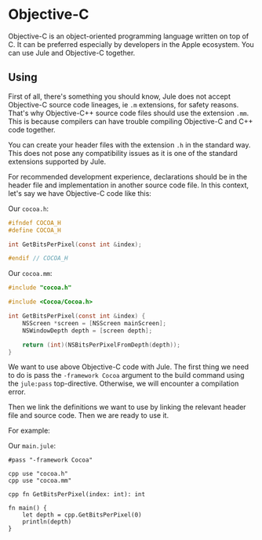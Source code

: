 # Objective-C

Objective-C is an object-oriented programming language written on top of C. It can be preferred especially by developers in the Apple ecosystem. You can use Jule and Objective-C together.

## Using

First of all, there's something you should know, Jule does not accept Objective-C source code lineages, ie `.m` extensions, for safety reasons. That's why Objective-C++ source code files should use the extension `.mm`. This is because compilers can have trouble compiling Objective-C and C++ code together.

You can create your header files with the extension `.h` in the standard way. This does not pose any compatibility issues as it is one of the standard extensions supported by Jule.

For recommended development experience, declarations should be in the header file and implementation in another source code file. In this context, let's say we have Objective-C code like this:

Our `cocoa.h`:
```objective-c
#ifndef COCOA_H
#define COCOA_H

int GetBitsPerPixel(const int &index);

#endif // COCOA_H
```

Our `cocoa.mm`:
```objective-c
#include "cocoa.h"

#include <Cocoa/Cocoa.h>

int GetBitsPerPixel(const int &index) {
    NSScreen *screen = [NSScreen mainScreen];
    NSWindowDepth depth = [screen depth];

    return (int)(NSBitsPerPixelFromDepth(depth));
}
```

We want to use above Objective-C code with Jule. The first thing we need to do is pass the `-framework Cocoa` argument to the build command using the `jule:pass` top-directive. Otherwise, we will encounter a compilation error.

Then we link the definitions we want to use by linking the relevant header file and source code. Then we are ready to use it.

For example:

Our `main.jule`:
```jule
#pass "-framework Cocoa"

cpp use "cocoa.h"
cpp use "cocoa.mm"

cpp fn GetBitsPerPixel(index: int): int

fn main() {
    let depth = cpp.GetBitsPerPixel(0)
    println(depth)
}
```
